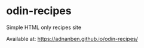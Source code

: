 # odin-recipes
Simple HTML only recipes site

Available at: https://adnanben.github.io/odin-recipes/
